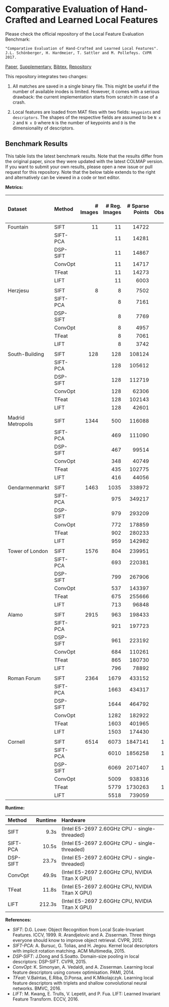 Comparative Evaluation of Hand-Crafted and Learned Local Features
=================================================================

Please check the official repository of the Local Feature Evaluation Benchmark:
    
    "Comparative Evaluation of Hand-Crafted and Learned Local Features".
    J.L. Schönberger, H. Hardmeier, T. Sattler and M. Pollefeys. CVPR 2017.

  [Paper](https://demuc.de/papers/schoenberger2017comparative.pdf),
  [Supplementary](https://demuc.de/papers/schoenberger2017comparative_supp.pdf),
  [Bibtex](https://demuc.de/papers/schoenberger2017comparative.bib),
  [Repository](https://github.com/ahojnnes/local-feature-evaluation)

This repository integrates two changes:

1. All matches are saved in a single binary file. This might be useful if the number 
of available inodes is limited. However, it comes with a serious drawback: the current
implementation starts from scratch in case of a crash.

2. Local features are loaded from MAT files with two fields: `keypoints` and `descriptors`.
The shapes of the respective fields are assumed to be `N x 2` and `N x D` where `N` is the
number of keypoints and `D` is the dimensionality of descriptors.


Benchmark Results
-----------------

This table lists the latest benchmark results. Note that the results differ from
the original paper, since they were updated with the latest COLMAP version. If
you want to submit your own results, please open a new issue or pull request for
this repository. Note that the below table extends to the right and
alternatively can be viewed in a code or text editor.

**Metrics:**

| Dataset           | Method   | # Images | # Reg. Images | # Sparse Points | # Observations | Track Length | Obs. Per Image | Reproj. Error [px] | # Dense Points | Dense Error [2cm] | Dense Error [10cm] | Mean Pose Error [m] | Median Pose Error [m] | # Inlier Pairs | # Inlier Matches |
|:------------------|:---------|---------:|--------------:|----------------:|---------------:|-------------:|---------------:|-------------------:|---------------:|------------------:|-------------------:|--------------------:|----------------------:|---------------:|-----------------:|
| Fountain          | SIFT     |       11 |            11 |           14722 |          70631 |      4.79765 |        6421.00 |           0.392893 |         292609 |                   |                    |                     |                       |             55 |           127734 |
|                   | SIFT-PCA |          |            11 |           14281 |          67776 |      4.74588 |        6161.45 |           0.379411 |         295870 |                   |                    |                     |                       |             55 |           117257 |
|                   | DSP-SIFT |          |            11 |           14867 |          71153 |      4.78596 |        6468.45 |           0.414944 |         293789 |                   |                    |                     |                       |             55 |           130820 |
|                   | ConvOpt  |          |            11 |           14717 |          70614 |      4.79812 |        6419.45 |           0.393435 |         296522 |                   |                    |                     |                       |             55 |           127540 |
|                   | TFeat    |          |            11 |           14273 |          67584 |      4.73509 |        6144.00 |           0.372782 |         298433 |                   |                    |                     |                       |             55 |           113928 |
|                   | LIFT     |          |            11 |            6003 |          28296 |      4.71364 |        2572.36 |           0.580594 |         304258 |                   |                    |                     |                       |             55 |            52293 |
|                   |          |          |               |                 |                |              |                |                    |                |                   |                    |                     |                       |                |                  |
| Herzjesu          | SIFT     |        8 |             8 |            7502 |          31670 |      4.22154 |        3958.75 |           0.431632 |         241347 |                   |                    |                     |                       |             28 |            48965 |
|                   | SIFT-PCA |          |             8 |            7161 |          29735 |      4.15235 |        3716.87 |           0.409061 |         245291 |                   |                    |                     |                       |             28 |            44443 |
|                   | DSP-SIFT |          |             8 |            7769 |          32809 |      4.22306 |        4101.12 |           0.459535 |         238122 |                   |                    |                     |                       |             28 |            51893 |
|                   | ConvOpt  |          |             8 |            4957 |          20227 |      4.08049 |        2528.37 |           0.387640 |         242262 |                   |                    |                     |                       |             26 |            27830 |
|                   | TFeat    |          |             8 |            7061 |          29232 |      4.13992 |        3654.00 |           0.404879 |         247065 |                   |                    |                     |                       |             28            | 43297 |
|                   | LIFT     |          |             8 |            3742 |          14890 |      3.97915 |        1861.25 |           0.620034 |         241173 |                   |                    |                     |                       |             28 |            22683 |
|                   |          |          |               |                 |                |              |                |                    |                |                   |                    |                     |                       |                |                  |
| South-Building    | SIFT     |      128 |           128 |          108124 |         653975 |      6.04838 |        5109.18 |           0.545747 |        2141964 |                   |                    |                     |                       |           3822 |          2036024 |
|                   | SIFT-PCA |          |           128 |          105612 |         632145 |      5.98554 |        4938.63 |           0.531500 |        2090915 |                   |                    |                     |                       |           3979 |          1927873 |
|                   | DSP-SIFT |          |           128 |          112719 |         666808 |      5.91566 |        5209.43 |           0.580537 |        2141873 |                   |                    |                     |                       |           3958 |          2076833 |
|                   | ConvOpt  |          |           128 |           62306 |         397579 |      6.38107 |        3106.08 |           0.487924 |        2117221 |                   |                    |                     |                       |           1901 |           984762 |
|                   | TFeat    |          |           128 |          102143 |         604357 |      5.91677 |        4721.53 |           0.510260 |        2089004 |                   |                    |                     |                       |           4342 |          1751327 |
|                   | LIFT     |          |           128 |           42601 |         233110 |      5.47193 |        1821.17 |           0.730874 |        2154755 |                   |                    |                     |                       |           2830 |           711142 |
|                   |          |          |               |                 |                |              |                |                    |                |                   |                    |                     |                       |                |                  |
| Madrid Metropolis | SIFT     |     1344 |           500 |          116088 |         733745 |      6.32053 |        1467.49 |           0.605330 |        1822434 |                   |                    |                     |                       |         227092 |          6969437 |
|                   | SIFT-PCA |          |           469 |          111090 |         645437 |      5.81003 |        1376.19 |           0.586054 |        1571584 |                   |                    |                     |                       |         644573 |         13970478 |
|                   | DSP-SIFT |          |           467 |           99514 |         649704 |      6.52877 |        1391.22 |           0.660135 |        1643614 |                   |                    |                     |                       |         135215 |          4586807 |
|                   | ConvOpt  |          |           348 |           40749 |         213176 |      5.23144 |         612.57 |           0.534638 |        1251705 |                   |                    |                     |                       |         665669 |         12531539 |
|                   | TFeat    |          |           435 |          102775 |         574980 |      5.59455 |        1321.79 |           0.566243 |        1536760 |                   |                    |                     |                       |         712501 |         15207011 |
|                   | LIFT     |          |           416 |           44056 |         303055 |      6.87885 |        728.497 |           0.768777 |        1577304 |                   |                    |                     |                       |          82562 |          2531640 |
|                   |          |          |               |                 |                |              |                |                    |                |                   |                    |                     |                       |                |                  |
| Gendarmenmarkt    | SIFT     |     1463 |          1035 |          338972 |        1872308 |      5.52348 |        1809.00 |           0.699118 |        4225031 |                   |                    |                     |                       |         321854 |         12625310 |
|                   | SIFT-PCA |          |           975 |          349217 |        1690464 |      4.84072 |        1733.80 |           0.701904 |        3649260 |                   |                    |                     |                       |         822997 |         20321433 |
|                   | DSP-SIFT |          |           979 |          293209 |        1577921 |      5.38155 |        1611.76 |           0.749714 |        2600189 |                   |                    |                     |                       |         265575 |          9315075 |
|                   | ConvOpt  |          |           772 |          178859 |         694211 |      3.88133 |         899.23 |           0.723822 |        2955105 |                   |                    |                     |                       |         811724 |         15583270 |
|                   | TFeat    |          |           902 |          280233 |        1324931 |      4.72796 |        1468.88 |           0.695517 |        3384513 |                   |                    |                     |                       |         655181 |         15040928 |
|                   | LIFT     |          |           959 |          142982 |         819940 |      5.73456 |         854.99 |           0.841945 |        3939957 |                   |                    |                     |                       |         125084 |          5012767 |
|                   |          |          |               |                 |                |              |                |                    |                |                   |                    |                     |                       |                |                  |
| Tower of London   | SIFT     |     1576 |           804 |          239951 |        1863301 |      7.76534 |        2317.53 |           0.615406 |        3050252 |                   |                    |                     |                       |         165097 |         11249925 |
|                   | SIFT-PCA |          |           693 |          220381 |        1491686 |      6.76866 |        2152.50 |           0.602057 |        2518677 |                   |                    |                     |                       |         558173 |         14605601 |
|                   | DSP-SIFT |          |           799 |          267906 |        1940752 |      7.24415 |        2428.97 |           0.655440 |        2946702 |                   |                    |                     |                       |         260963 |         12750104 |
|                   | ConvOpt  |          |           537 |          143397 |         788855 |      5.50119 |        1469.00 |           0.580207 |        2448215 |                   |                    |                     |                       |         742322 |         14648025 |
|                   | TFeat    |          |           675 |          255666 |        1605322 |      6.27898 |        2378.25 |           0.580068 |        2583560 |                   |                    |                     |                       |         926517 |         21742783 |
|                   | LIFT     |          |           713 |           96848 |         739340 |      7.63402 |        1036.94 |           0.728200 |        2879455 |                   |                    |                     |                       |          60841 |          3628677 |
|                   |          |          |               |                 |                |              |                |                    |                |                   |                    |                     |                       |                |                  |
| Alamo             | SIFT     |     2915 |           963 |          198433 |        2437084 |     12.28164 |        2530.72 |           0.647271 |        3737516 |                   |                    |                     |                       |          64068 |         21263831 |
|                   | SIFT-PCA |          |           921 |          197723 |        2279339 |     11.52791 |        2474.85 |           0.626812 |        3256364 |                   |                    |                     |                       |         143747 |         20145150 |
|                   | DSP-SIFT |          |           961 |          223192 |        2564659 |     11.49082 |        2668.73 |           0.712005 |        3815012 |                   |                    |                     |                       |          79973 |         23375984 |
|                   | ConvOpt  |          |           684 |          110261 |        1167754 |     10.59081 |        1707.24 |           0.537849 |        2546861 |                   |                    |                     |                       |         168383 |          8065721 |
|                   | TFeat    |          |           865 |          180730 |        2040775 |     11.29184 |        2359.27 |           0.609598 |        2973035 |                   |                    |                     |                       |         192115 |         16518550 |
|                   | LIFT     |          |           796 |           78892 |        1011117 |    12.816471 |        1270.24 |           0.768177 |        2900266 |                   |                    |                     |                       |          40219 |          8151208 |
|                   |          |          |               |                 |                |              |                |                    |                |                   |                    |                     |                       |                |                  |
| Roman Forum       | SIFT     |     2364 |          1679 |          433152 |        3603662 |      8.31962 |        2146.31 |           0.708420 |        9630170 |                   |                    |                     |                       |          76547 |         16424472 |
|                   | SIFT-PCA |          |          1663 |          434317 |        3267075 |      7.52232 |        1964.56 |           0.674920 |        9379870 |                   |                    |                     |                       |         151694 |         15134227 |
|                   | DSP-SIFT |          |          1644 |          464792 |        3653745 |      7.86103 |        2222.47 |           0.749306 |        9429283 |                   |                    |                     |                       |         100827 |         16469792 |
|                   | ConvOpt  |          |          1282 |          182922 |        1263324 |      6.90635 |         985.43 |           0.627904 |        7404163 |                   |                    |                     |                       |         158940 |          6151296 |
|                   | TFeat    |          |          1603 |          401965 |        2897537 |      7.20843 |        1807.57 |           0.647753 |        9096825 |                   |                    |                     |                       |         180301 |         12869235 |
|                   | LIFT     |          |          1503 |          174430 |        1420800 |      8.14538 |         945.30 |           0.814467 |        8584480 |                   |                    |                     |                       |          49413 |          5775222 |
|                   |          |          |               |                 |                |              |                |                    |                |                   |                    |                     |                       |                |                  |
| Cornell           | SIFT     |     6514 |          6073 |         1847141 |       12865681 |      6.96518 |        2118.50 |           0.660522 |       35232209 |                   |                    |                     |                       |         227478 |         61428156 |
|                   | SIFT-PCA |          |          6010 |         1856258 |       12307131 |      6.63007 |        2047.77 |           0.643796 |       35263104 |                   |                    |                     |                       |         417668 |         59874790 |
|                   | DSP-SIFT |          |          6069 |         2071407 |       13671952 |      6.60032 |        2252.75 |           0.708143 |       35449395 |                   |                    |                     |                       |         283503 |         64364585 |
|                   | ConvOpt  |          |          5009 |          938316 |        6082683 |      6.48255 |        1214.35 |           0.570824 |       30619302 |                   |                    |                     |                       |         353461 |         25017605 |
|                   | TFeat    |          |          5779 |         1730263 |       11292717 |      6.52659 |        1954.09 |           0.622775 |       33917778 |                   |                    |                     |                       |         489447 |         55385797 |
|                   | LIFT     |          |          5518 |          739059 |        4602081 |      6.22694 |         834.01 |           0.730208 |       33372173 |                   |                    |                     |                       |         143408 |         19144270 |

**Runtime:**

| Method   | Runtime  | Hardware                                               |
|:---------|---------:|:-------------------------------------------------------|
| SIFT     |     9.3s | (Intel E5-2697 2.60GHz CPU - single-threaded)          |
| SIFT-PCA |    10.5s | (Intel E5-2697 2.60GHz CPU - single-threaded)          |
| DSP-SIFT |    23.7s | (Intel E5-2697 2.60GHz CPU - single-threaded)          |
| ConvOpt  |    49.9s | (Intel E5-2697 2.60GHz CPU, NVIDIA Titan X GPU)        |
| TFeat    |    11.8s | (Intel E5-2697 2.60GHz CPU, NVIDIA Titan X GPU)        |
| LIFT     |   212.3s | (Intel E5-2697 2.60GHz CPU, NVIDIA Titan X GPU)        |

**References:**

- *SIFT*: D.G. Lowe: Object Recognition from Local Scale-Invariant Features.
  ICCV, 1999. R. Arandjelovic and A. Zisserman. Three things everyone should
  know to improve object retrieval. CVPR, 2012.
- *SIFT-PCA*: A. Bursuc, G. Tolias, and H. Jegou. Kernel local descriptors
  with implicit rotation matching. ACM Multimedia, 2015.
- *DSP-SIFT*: J.Dong and S.Soatto.
  Domain-size pooling in local descriptors: DSP-SIFT. CVPR, 2015.
- *ConvOpt*: K. Simonyan, A. Vedaldi, and A. Zisserman. Learning local
  feature descriptors using convex optimisation. PAMI, 2014.
- *TFeat*: V.Balntas, E.Riba, D.Ponsa, and K.Mikolajczyk.
  Learning local feature descriptors with triplets and shallow convolutional
  neural networks. BMVC, 2016.
- *LIFT*: M. Kwang, E. Trulls, V. Lepetit, and P. Fua.
  LIFT: Learned Invariant Feature Transform. ECCV, 2016.
